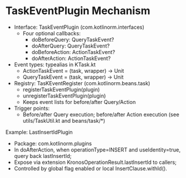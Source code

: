 # TaskEventPlugin Mechanism

- Interface: TaskEventPlugin (com.kotlinorm.interfaces)
  - Four optional callbacks:
    - doBeforeQuery: QueryTaskEvent?
    - doAfterQuery: QueryTaskEvent?
    - doBeforeAction: ActionTaskEvent?
    - doAfterAction: ActionTaskEvent?
- Event types: typealias in KTask.kt
  - ActionTaskEvent = (task, wrapper) -> Unit
  - QueryTaskEvent = (task, wrapper) -> Unit
- Registry: TasKEventRegister (com.kotlinorm.beans.task)
  - registerTaskEventPlugin(plugin)
  - unregisterTaskEventPlugin(plugin)
  - Keeps event lists for before/after Query/Action
- Trigger points:
  - Before/after Query execution; before/after Action execution (see utils/TaskUtil.kt and beans/task/*)

Example: LastInsertIdPlugin
- Package: com.kotlinorm.plugins
- In doAfterAction, when operationType=INSERT and useIdentity=true, query back lastInsertId;
- Expose via extension KronosOperationResult.lastInsertId to callers;
- Controlled by global flag enabled or local InsertClause.withId().
